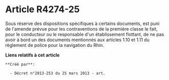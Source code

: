 # Article R4274-25

Sous réserve des dispositions spécifiques à certains documents, est puni de l'amende prévue pour les contraventions de la
première classe le fait, pour le conducteur ou le responsable d'un établissement flottant, de ne pas avoir à bord un des
documents mentionnés aux articles 1.10 et 1.11 du règlement de police pour la navigation du Rhin.

**Liens relatifs à cet article**

	**Créé par**:

	  - Décret n°2013-253 du 25 mars 2013 - art.

